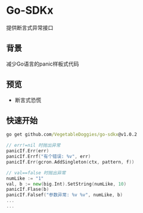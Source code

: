 # Go-SDKx

提供断言式异常接口

## 背景

减少Go语言的panic样板式代码

## 预览

- 断言式恐慌

## 快速开始

```cmd
go get github.com/VegetableDoggies/go-sdkx@v1.0.2
```

```go
// err!=nil 时抛出异常
panicIf.Err(err)
panicIf.Errf("有个错误: %v", err)
panicIf.Err(gcron.AddSingleton(ctx, pattern, f))

// val==false 时抛出异常
numLike := "1"
val, b := new(big.Int).SetString(numLike, 10)
panicIf.Flase(b)
panicIf.Falsef("参数异常: %v %v", numLike, b)
...
...
```

